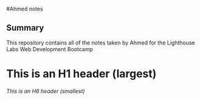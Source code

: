 #Ahmed notes

## Summary 

This repository contains all of the notes taken by Ahmed for the Lighthouse Labs Web Development Bootcamp

# This is an H1 header (largest)
###### This is an H6 header (smallest)
